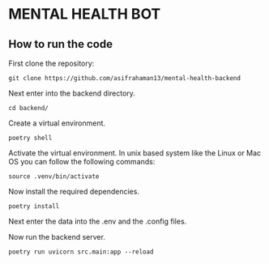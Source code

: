 # MENTAL HEALTH BOT

## How to run the code

First clone the repository:

```
git clone https://github.com/asifrahaman13/mental-health-backend
```

Next enter into the backend directory.

```
cd backend/
```

Create a virtual environment.

```
poetry shell
```

Activate the virtual environment. In unix based system like the Linux or Mac OS you can follow the following commands:

```
source .venv/bin/activate
```

Now install the required dependencies.

```
poetry install
```

Next enter the data into the .env and the .config files.

Now run the backend server.

```
poetry run uvicorn src.main:app --reload
```

<br/>
<br/>
<br/>
